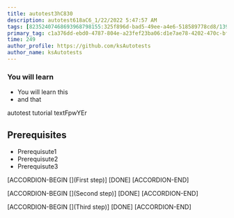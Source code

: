 ```yaml
---
title: autotest3hC830
description: autotest618aC6_1/22/2022 5:47:57 AM
tags: [82352407468693968798155:325f896d-bad5-49ee-a4e6-518589778cd8/139269250608756787992873,197f4ec4-6c14-5b5e-9fb3-058e21403d41:tech/73554900100700000996,c1a376dd-ebd0-4787-804e-a23fef23ba06:4625ac99-30b5-4df6-a6c5-f840dd406e80/1bf8f1d5-d54a-41e0-b203-d94deae18a3c]
primary_tag: c1a376dd-ebd0-4787-804e-a23fef23ba06:d1e7ae78-4202-470c-bf32-eef58f395288/9fa7ee94-dd61-4dcb-bd6f-d6fce4c53cf5
time: 249
author_profile: https://github.com/ksAutotests
author_name: ksAutotests
---
```

### You will learn
- You will learn this
- and that

autotest tutorial textFpwYEr

## Prerequisites
- Prerequisute1
- Prerequisute2
- Prerequisute3

[ACCORDION-BEGIN [](First step)]
[DONE]
[ACCORDION-END]

[ACCORDION-BEGIN [](Second step)]
[DONE]
[ACCORDION-END]

[ACCORDION-BEGIN [](Third step)]
[DONE]
[ACCORDION-END]

